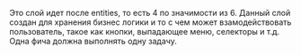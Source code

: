 Это слой идет после entities, то есть 4 по значимости из 6. Данный слой создан для хранения бизнес логики и то с чем может взамодействовать пользователь, такое как кнопки, выпадающее меню, селекторы и т.д. 
Одна фича должна выполнять одну задачу.